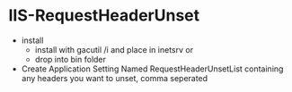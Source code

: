 # IIS-RequestHeaderUnset

- install
  - install with gacutil /i and place in inetsrv or
  - drop into bin folder
- Create Application Setting Named RequestHeaderUnsetList containing any headers you want to unset, comma seperated
